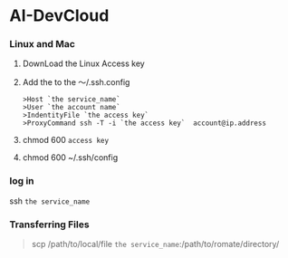 # AI-DevCloud
### Linux and Mac
1. DownLoad the Linux Access key
2. Add the to the ～/.ssh.config
      
       >Host `the service_name`
       >User `the account name`
       >IndentityFile `the access key`
       >ProxyCommand ssh -T -i `the access key`  account@ip.address

3. chmod 600 `access key`
4. chmod 600 ~/.ssh/config



### log in 
ssh `the service_name`

### Transferring Files
  
  >scp /path/to/local/file `the service_name`:/path/to/romate/directory/
  
  

